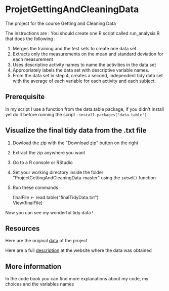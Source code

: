 # ProjetGettingAndCleaningData  
The project for the course Getting and Cleaning Data

The instructions are :
You should create one R script called run_analysis.R that does the following :

 
1. Merges the training and the test sets to create one data set.
2. Extracts only the measurements on the mean and standard deviation for each measurement 
3. Uses descriptive activity names to name the activities in the data set
4. Appropriately labels the data set with descriptive variable names.
5. From the data set in step 4, creates a second, independent tidy data set with the average of each variable for each activity and each subject.


## Prerequisite  
In my script I use a function from the data.table package, if you didn't install yet do it before running the script :
  `install.packages("data.table")`
    
## Visualize the final tidy data from the .txt file  
1. Dowload the zip with the "Download zip" button on the right
2. Extract the zip anywhere you want
3. Go to a R console or RStudio
4. Set your working directory inside the folder "ProjectGettingAndCleaningData-master" using the `setwd()` function
5. Run these commands :  


    finalFile <- read.table("finalTidyData.txt")  
    View(finalFile)  
    
    
Now you can see my wonderful tidy data !

## Resources  
Here are the original [data](https://d396qusza40orc.cloudfront.net/getdata%2Fprojectfiles%2FUCI%20HAR%20Dataset.zip) of the project

Here are a full [description](http://archive.ics.uci.edu/ml/datasets/Human+Activity+Recognition+Using+Smartphones) at the website where the data was obtained

## More information  
In the code book you can find more explanations about my code, my choices and the variables names